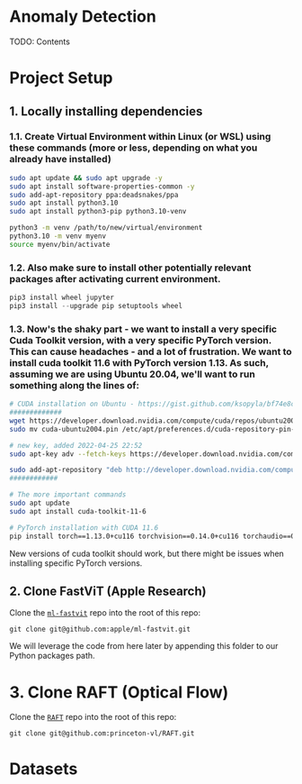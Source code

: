 # Anomaly Detection
TODO: Contents




# Project Setup
## 1. Locally installing dependencies

### 1.1. Create Virtual Environment within Linux (or WSL) using these commands (more or less, depending on what you already have installed)
```bash
sudo apt update && sudo apt upgrade -y
sudo apt install software-properties-common -y
sudo add-apt-repository ppa:deadsnakes/ppa
sudo apt install python3.10
sudo apt install python3-pip python3.10-venv

python3 -m venv /path/to/new/virtual/environment
python3.10 -m venv myenv
source myenv/bin/activate
```

### 1.2. Also make sure to install other potentially relevant packages after activating current environment.
```py
pip3 install wheel jupyter
pip3 install --upgrade pip setuptools wheel
```

### 1.3. Now's the shaky part - we want to install a very specific Cuda Toolkit version, with a very specific PyTorch version. This can cause headaches - and a lot of frustration. We want to install cuda toolkit 11.6 with PyTorch version 1.13. As such, assuming we are using Ubuntu 20.04, we'll want to run something along the lines of:
```bash
# CUDA installation on Ubuntu - https://gist.github.com/ksopyla/bf74e8ce2683460d8de6e0dc389fc7f5
#############
wget https://developer.download.nvidia.com/compute/cuda/repos/ubuntu2004/x86_64/cuda-ubuntu2004.pin
sudo mv cuda-ubuntu2004.pin /etc/apt/preferences.d/cuda-repository-pin-600

# new key, added 2022-04-25 22:52
sudo apt-key adv --fetch-keys https://developer.download.nvidia.com/compute/cuda/repos/ubuntu2004/x86_64/3bf863cc.pub

sudo add-apt-repository "deb http://developer.download.nvidia.com/compute/cuda/repos/ubuntu2004/x86_64/ /"
############

# The more important commands
sudo apt update
sudo apt install cuda-toolkit-11-6

# PyTorch installation with CUDA 11.6
pip install torch==1.13.0+cu116 torchvision==0.14.0+cu116 torchaudio==0.13.0 --extra-index-url https://download.pytorch.org/whl/cu116
```

New versions of cuda toolkit should work, but there might be issues when installing specific PyTorch versions.

## 2. Clone FastViT (Apple Research)
Clone the [`ml-fastvit`](https://github.com/apple/ml-fastvit) repo into the root of this repo:
```
git clone git@github.com:apple/ml-fastvit.git
```
We will leverage the code from here later by appending this folder to our Python packages path.

# 3. Clone RAFT (Optical Flow)
Clone the [`RAFT`](https://github.com/princeton-vl/RAFT) repo into the root of this repo:
```
git clone git@github.com:princeton-vl/RAFT.git
```

# Datasets